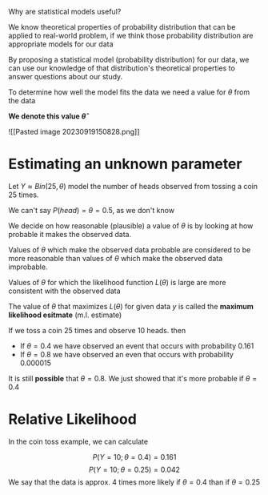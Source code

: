 
Why are statistical models useful?

We know theoretical properties of probability distribution that can be applied to real-world problem, if we think those probability distribution are appropriate models for our data

By proposing a statistical model (probability distribution) for our data, we can use our knowledge of that distribution's theoretical properties to answer questions about our study.

To determine how well the model fits the data we need a value for $\theta$ from the data

**We denote this value $\hat{\theta}$**

![[Pasted image 20230919150828.png]]

# Estimating an unknown parameter

Let $Y \approx Bin(25, \theta)$ model the number of heads observed from tossing a coin 25 times.

We can't say $P(head) = \theta = 0.5$, as we don't know

We decide on how reasonable (plausible) a value of $\theta$ is by looking at how probable it makes the observed data.

Values of $\theta$ which make the observed data probable are considered to be more reasonable than values of $\theta$ which make the observed data improbable.

Values of $\theta$ for which the likelihood function $L(\theta)$ is large are more consistent with the observed data

The value of $\theta$ that maximizes $L(\theta)$ for given data $y$ is called the **maximum likelihood esitmate** (m.l. estimate)

If we toss a coin 25 times and observe 10 heads. then

- If $\theta = 0.4$ we have observed an event that occurs with probability $0.161$
- If $\theta = 0.8$ we have observed an even that occurs with probability $0.000015$

It is still **possible** that $\theta = 0.8$. We just showed that it's more probable if $\theta = 0.4$ 

# Relative Likelihood

In the coin toss example, we can calculate

$$
P(Y = 10; \theta = 0.4) = 0.161
$$
$$
P(Y = 10; \theta = 0.25) = 0.042
$$
We say that the data is approx. 4 times more likely if $\theta = 0.4$ than if $\theta = 0.25$

